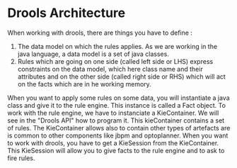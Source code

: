 # Drools Architecture
When working with drools, there are things you have to define : 
1) The data model on which the rules applies. As we are working in the java language, a data model is a set of java classes. 
2) Rules which are going on one side (called left side or LHS) express constraints on the data model, which here class name and their attributes and on the other side (called right side or RHS) which will act on the facts which are in he working memory.

When you want to apply some rules on some data, you will instantiate a java class and give it to the rule engine. This instance is called a Fact object.
To work with the rule engine, we have to instanciate a KieContainer. We will see in the "Drools API" how to program it. This kieContainer contains a set of rules. The KieContainer allows also to contain other types of artefacts are is common to other components like jbpm and optoplanner.
When you want to work with drools, you have to get a KieSession from the KieContainer. This KieSession will allow you to give facts to the rule engine and to ask to fire rules.

